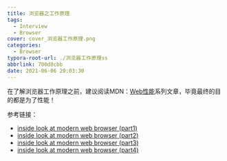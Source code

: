 ```yaml
---
title: 浏览器之工作原理
tags:
  - Interview
  - Browser
cover: cover_浏览器工作原理.png
categories:
  - Browser
typora-root-url: ./浏览器工作原理ss
abbrlink: 700d0cbb
date: 2021-06-06 20:03:30
---
```


在了解浏览器工作原理之前，建议阅读MDN：[Web性能](https://developer.mozilla.org/zh-CN/docs/Web/Performance)系列文章，毕竟最终的目的都是为了性能！

参考链接：

* [inside look at modern web browser (part1)](https://developers.google.com/web/updates/2018/09/inside-browser-part1?hl=en)
* [inside look at modern web browser (part2)](https://developers.google.com/web/updates/2018/09/inside-browser-part2)
* [inside look at modern web browser (part3)](https://developers.google.com/web/updates/2018/09/inside-browser-part3?hl=en)
* [inside look at modern web browser (part4)](https://developers.google.com/web/updates/2018/09/inside-browser-part4?hl=en)

